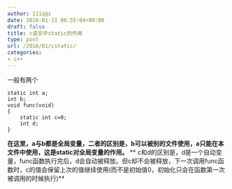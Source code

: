 ```yaml
---
author: 111qqz
date: 2016-01-11 06:55:04+00:00
draft: false
title: c语言中static的作用
type: post
url: /2016/01/cstatic/
categories:
- c++
---
```


一般有两个

    
    static int a;
    int b;
    void func(void)
    {
        static int c=0;
        int d;
    }


**在这里，a与b都是全局变量，二者的区别是，b可以被别的文件使用，a只能在本文件中使用，这是static对全局变量的作用。**
** c和d的区别是，d是一个自动变量，func函数执行完后，d会自动被释放。但c却不会被释放，下一次调用func函数时，c的值会保留上次的值继续使用(而不是初始值0，初始化只会在函数第一次被调用的时候执行)**

